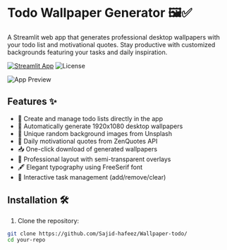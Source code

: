 # Todo Wallpaper Generator 🖼️✅

A Streamlit web app that generates professional desktop wallpapers with your todo list and motivational quotes. Stay productive with customized backgrounds featuring your tasks and daily inspiration.

[![Streamlit App](https://static.streamlit.io/badges/streamlit_badge_black_white.svg)](https://your-app-name.streamlit.app/)
![License](https://img.shields.io/badge/License-GPLv3-blue.svg)

![App Preview](https://via.placeholder.com/800x400.png?text=Todo+Wallpaper+Preview+%7C+Add+your+screenshot+here)

## Features ✨

- 📝 Create and manage todo lists directly in the app
- 🎨 Automatically generate 1920x1080 desktop wallpapers
- 🌄 Unique random background images from Unsplash
- 💬 Daily motivational quotes from ZenQuotes API
- 📥 One-click download of generated wallpapers
- 🎯 Professional layout with semi-transparent overlays
- 🖋️ Elegant typography using FreeSerif font
- 🔄 Interactive task management (add/remove/clear)

## Installation 🛠️

1. Clone the repository:
```bash
git clone https://github.com/Sajid-hafeez/Wallpaper-todo/
cd your-repo
